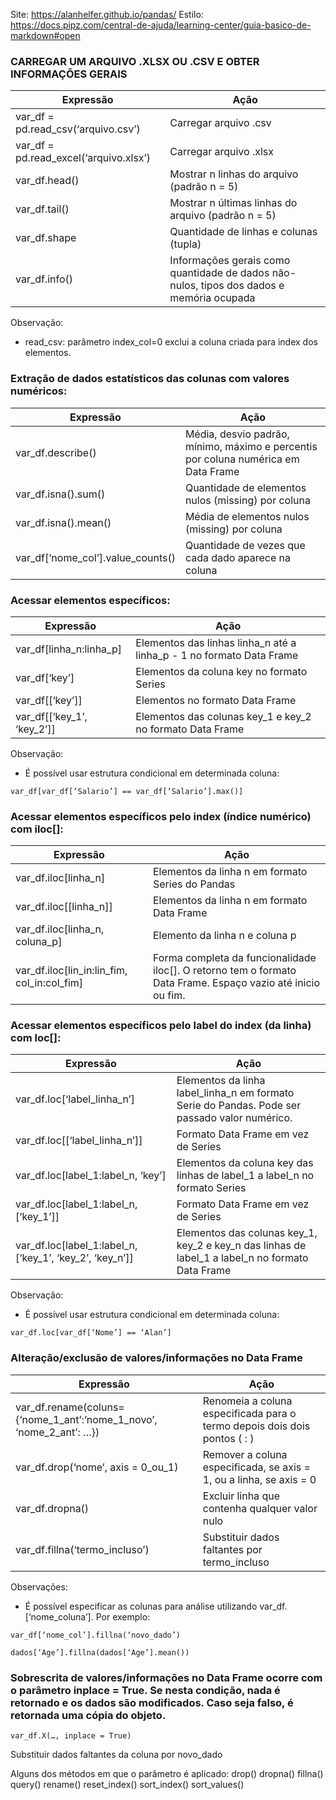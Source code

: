 Site: https://alanhelfer.github.io/pandas/
Estilo: https://docs.pipz.com/central-de-ajuda/learning-center/guia-basico-de-markdown#open

### CARREGAR UM ARQUIVO .XLSX OU .CSV E OBTER INFORMAÇÕES GERAIS

| Expressão | Ação | 
| --- | --- |
| var_df = pd.read_csv(‘arquivo.csv’) | Carregar arquivo .csv |
| var_df = pd.read_excel(‘arquivo.xlsx’) | Carregar arquivo .xlsx |
| var_df.head() | Mostrar n linhas do arquivo (padrão n = 5) |
| var_df.tail() | Mostrar n últimas linhas do arquivo (padrão n = 5) |
| var_df.shape | Quantidade de linhas e colunas (tupla) |
| var_df.info() | Informações gerais como quantidade de dados não-nulos, tipos dos dados e memória ocupada |

Observação:
* read_csv: parâmetro index_col=0 exclui a coluna criada para index dos elementos.

### Extração de dados estatísticos das colunas com valores numéricos:

| Expressão | Ação | 
| --- | --- |
|var_df.describe() | Média, desvio padrão, mínimo, máximo e percentis por coluna numérica em Data Frame | 
|var_df.isna().sum() | Quantidade de elementos nulos (missing) por coluna |
|var_df.isna().mean() | Média de elementos nulos (missing) por coluna | 
|var_df[‘nome_col’].value_counts() | Quantidade de vezes que cada dado aparece na coluna |

### Acessar elementos específicos:

| Expressão | Ação | 
| --- | --- |
|var_df[linha_n:linha_p] | Elementos das linhas linha_n até a linha_p - 1 no formato Data Frame |
|var_df[‘key’] | Elementos da coluna key no formato Series |
|var_df[[‘key’]] | Elementos no formato Data Frame |
|var_df[[‘key_1’, ‘key_2’]] |Elementos das colunas key_1 e key_2 no formato Data Frame |

Observação:

* É possível usar estrutura condicional em determinada coluna: 

~~~
var_df[var_df[‘Salario’] == var_df[‘Salario’].max()]
~~~

### Acessar elementos específicos pelo index (índice numérico) com iloc[]:

| Expressão | Ação |
| --- | --- | 
|var_df.iloc[linha_n] | Elementos da linha n em formato Series do Pandas |
|var_df.iloc[[linha_n]] | Elementos da linha n em formato Data Frame |
|var_df.iloc[linha_n, coluna_p] | Elemento da linha n e coluna p |
|var_df.iloc[lin_in:lin_fim, col_in:col_fim] | Forma completa da funcionalidade iloc[]. O retorno tem o formato Data Frame. Espaço vazio até inicio ou fim. |

### Acessar elementos específicos pelo label do index (da linha) com loc[]:

| Expressão | Ação | 
| --- | --- |
|var_df.loc[‘label_linha_n’] | Elementos da linha label_linha_n em formato Serie do Pandas. Pode ser passado valor numérico. |
|var_df.loc[[‘label_linha_n’]] | Formato Data Frame em vez de Series |
|var_df.loc[label_1:label_n, ‘key’] | Elementos da coluna key das linhas de label_1 a label_n no formato Series |
|var_df.loc[label_1:label_n, [‘key_1’]] |Formato Data Frame em vez de  Series |
|var_df.loc[label_1:label_n, [‘key_1’, ‘key_2’, ‘key_n’]] | Elementos das colunas key_1, key_2 e key_n das linhas de label_1 a label_n no formato Data Frame |

Observação: 
* É possível usar estrutura condicional em determinada coluna: 

~~~
var_df.loc[var_df[‘Nome’] == ‘Alan’]
~~~

### Alteração/exclusão de valores/informações no Data Frame

| Expressão | Ação |
| --- | --- |
|var_df.rename(coluns={‘nome_1_ant’:’nome_1_novo’, ‘nome_2_ant’: …}) | Renomeia a coluna especificada para o termo depois dois dois pontos ( : ) |
|var_df.drop(‘nome’, axis = 0_ou_1) | Remover a coluna especificada, se axis = 1, ou a linha, se axis = 0 | 
|var_df.dropna() | Excluir linha que contenha qualquer valor nulo | 
|var_df.fillna(‘termo_incluso’) | Substituir dados faltantes por termo_incluso |

Observações:

* É possível especificar as colunas para análise utilizando var_df.[‘nome_coluna’]. Por exemplo:

~~~
var_df[‘nome_col’].fillna(‘novo_dado’) 

dados[‘Age’].fillna(dados[‘Age’].mean())
~~~

### Sobrescrita de valores/informações no Data Frame ocorre com o parâmetro inplace = True. Se nesta condição, nada é retornado e os dados são modificados. Caso seja falso, é retornada uma cópia do objeto.

~~~
var_df.X(…, inplace = True) 
~~~

Substituir dados faltantes da coluna por novo_dado

Alguns dos métodos em que o parâmetro é aplicado: drop() dropna() fillna() query() rename() reset_index() sort_index() sort_values()
